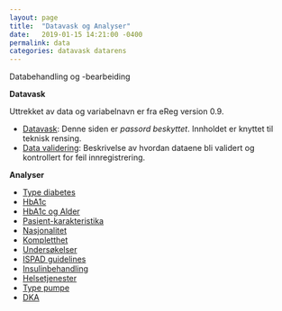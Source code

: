 ```yaml
---
layout: page
title:  "Datavask og Analyser"
date:   2019-01-15 14:21:00 -0400
permalink: data
categories: datavask datarens
---
```


Databehandling og -bearbeiding

**Datavask**

Uttrekket av data og variabelnavn er fra eReg version 0.9.

- [Datavask](https://bdreg.github.io/datavask/datavask_2018.html): Denne siden er
  *passord beskyttet*. Innholdet er knyttet til teknisk rensing.  
- [Data validering](https://bdreg.github.io/datavask/data_validering2018.nb.html):
  Beskrivelse av hvordan dataene bli validert og kontrollert for feil
  innregistrering.

**Analyser**

- [Type diabetes](https://bdreg.github.io/datavask/analyse/type_diabetes.html)
- [HbA1c](https://bdreg.github.io/datavask/analyse/mean_hba1c.html)
- [HbA1c og Alder](https://bdreg.github.io/datavask/analyse/hba1cAge.html)
- [Pasient-karakteristika](https://bdreg.github.io/datavask/analyse/karakter.html)
- [Nasjonalitet](https://bdreg.github.io/datavask/analyse/nasjonal.html)
- [Kompletthet](https://bdreg.github.io/datavask/analyse/kompletthet.html)
- [Undersøkelser](https://bdreg.github.io/datavask/analyse/undersokelse.html)
- [ISPAD guidelines](https://bdreg.github.io/datavask/analyse/ispadguide.html)
- [Insulinbehandling](https://bdreg.github.io/datavask/analyse/insulinbeh.html)
- [Helsetjenester](https://bdreg.github.io/datavask/analyse/helsetjeneste.html)
- [Type pumpe](https://bdreg.github.io/datavask/analyse/pumpe.html)
- [DKA](https://bdreg.github.io/datavask/analyse/dka.html)
